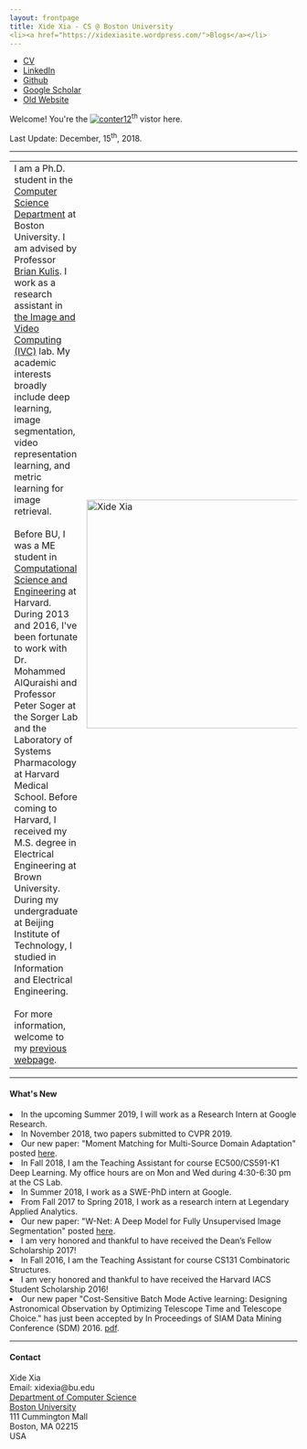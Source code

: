 ```yaml
---
layout: frontpage
title: Xide Xia - CS @ Boston University
<li><a href="https://xidexiasite.wordpress.com/">Blogs</a></li>
---
```


<div class="navbar">
<div class="navbar-inner">
<ul class="nav">
<li><a href="{{ BASE_PATH }}/assets/xide_xia_cv_bu.pdf">CV</a></li>
<li><a href="https://www.linkedin.com/in/xide-xia-21227853/">LinkedIn</a></li>
<li><a href="https://github.com/xidexia">Github</a></li>
<li><a href="https://scholar.google.com/citations?user=FHLTntIAAAAJ&hl=zh-CN">Google Scholar</a></li>
<li><a href="http://scholar.harvard.edu/xidexia">Old Website</a></li>
</ul>
</div>
</div>


Welcome! You're the <a href='http://www.counter12.com'><img src='http://www.counter12.com/img-w627ab6c7b5DcZb4-3.gif' border='0' alt='conter12'></a><script type='text/javascript' src='http://www.counter12.com/ad.js?id=w627ab6c7b5DcZb4'></script><sup>th</sup> vistor here.

Last Update: December, 15<sup>th</sup>, 2018.

---
<div class="container">
<div class="span8">
<table>
<tr>
<td>I am a Ph.D. student in the <a href="http://www.bu.edu/cs/">Computer Science Department</a> at Boston University. I am advised by Professor <a href="http://people.bu.edu/bkulis/">Brian Kulis</a>. I work as a research assistant in <a href="https://www.bu.edu/cs/ivc/">the Image and Video Computing (IVC)</a> lab. My academic interests broadly include deep learning, image segmentation, video representation learning, and metric learning for image retrieval.
<br/>
<br/>
Before BU, I was a ME student in <a href="http://iacs.seas.harvard.edu/">Computational Science and Engineering</a> at Harvard. During 2013 and 2016, I've been fortunate to work with Dr. Mohammed AlQuraishi and Professor Peter Soger at the Sorger Lab and the Laboratory of Systems Pharmacology at Harvard Medical School.  Before coming to Harvard, I received my M.S. degree in Electrical Engineering at Brown University. During my undergraduate at Beijing Institute of Technology, I studied in Information and Electrical Engineering.
<br/>
<br/>
For more information, welcome to my <a href="https://scholar.harvard.edu/xidexia">previous webpage</a>.</td>
<td><img src="../assets/pics/xidexia.jpg" title="Xide Xia" alt="Xide Xia" height="400"/> </td>
</tr>
</table>

</div>
</div>

---
<h4><a name="news"></a>What's New</h4>

<LI>In the upcoming Summer 2019, I will work as a Research Intern at Google Research.
<LI>In November 2018, two papers submitted to CVPR 2019.
<LI>Our new paper: "Moment Matching for Multi-Source Domain Adaptation" posted <a href="https://arxiv.org/abs/1812.01754">here</a>. </LI>
<LI>In Fall 2018, I am the Teaching Assistant for course EC500/CS591-K1 Deep Learning. My office hours are on Mon and Wed during 4:30-6:30 pm at the CS Lab. </LI>
<LI>In Summer 2018, I work as a SWE-PhD intern at Google.
<LI>From Fall 2017 to Spring 2018, I work as a research intern at Legendary Applied Analytics.
<LI>Our new paper: "W-Net: A Deep Model for Fully Unsupervised Image Segmentation" posted <a href="https://arxiv.org/abs/1711.08506">here</a>. </LI>
<LI>I am very honored and thankful to have received the Dean’s Fellow Scholarship 2017!</LI>
<LI>In Fall 2016, I am the Teaching Assistant for course CS131 Combinatoric Structures.</LI>
<LI>I am very honored and thankful to have received the Harvard IACS Student Scholarship 2016!</LI>
<LI>Our new paper "Cost-Sensitive Batch Mode Active learning: Designing Astronomical Observation by Optimizing Telescope Time and Telescope Choice." has just been accepted by In Proceedings of SIAM Data Mining Conference (SDM) 2016. <a href="http://scholar.harvard.edu/files/xidexia/files/cbal_sdm16.pdf?m=1454015519">pdf</a>.</LI>


<hr>
<div class="container">
<h4><a name="contact"></a>Contact</h4>

<div class="row-fluid">
<div class="span5">
Xide Xia<br/>
<div id="hide_email">
Email: xidexia@bu.edu <br/>
<a href="http://www.bu.edu/cs/">Department of Computer Science</a><br/>
<a href="http://www.bu.edu">Boston University</a><br/>
111 Cummington Mall<br/>
Boston, MA 02215<br/>
USA<br/><br/>

</div>
</div>
</div>
</div>


